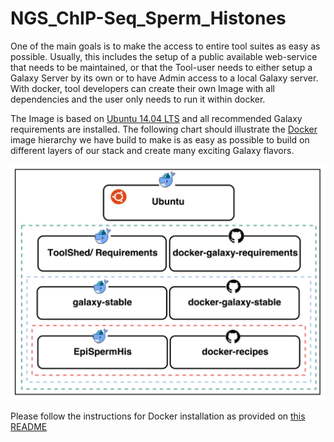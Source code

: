 

# NGS_ChIP-Seq_Sperm_Histones

One of the main goals is to make the access to entire tool suites as easy as possible. Usually,
this includes the setup of a public available web-service that needs to be maintained, or that the Tool-user needs to either setup a Galaxy Server by its own or to have Admin access to a local Galaxy server.
With docker, tool developers can create their own Image with all dependencies and the user only needs to run it within docker.

The Image is based on [Ubuntu 14.04 LTS](http://releases.ubuntu.com/14.04/) and all recommended Galaxy requirements are installed. The following chart should illustrate the [Docker](http://www.docker.io) image hierarchy we have build to make is as easy as possible to build on different layers of our stack and create many exciting Galaxy flavors.

![Docker hierarchy](https://github.com/dktanwar/NGS_ChIP-Seq_Sperm_Histones/blob/master/12dockergalaxy.png)

Please follow the instructions for Docker installation as provided on [this README](https://github.com/bgruening/docker-galaxy-stable/edit/master/README.md)
